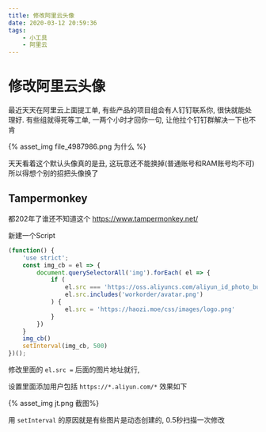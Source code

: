 ```yaml
---
title: 修改阿里云头像
date: 2020-03-12 20:59:36
tags:
	- 小工具
	- 阿里云
---
```




# 修改阿里云头像

最近天天在阿里云上面提工单, 有些产品的项目组会有人钉钉联系你, 很快就能处理好. 有些组就得死等工单, 一两个小时才回你一句,  让他拉个钉钉群解决一下也不肯

{% asset_img file_4987986.png 为什么 %}

天天看着这个默认头像真的是丑, 这玩意还不能换掉(普通账号和RAM账号均不可)所以得想个别的招把头像换了



<!--more-->

## Tampermonkey

都202年了谁还不知道这个  https://www.tampermonkey.net/

新建一个Script

```javascript
(function() {
    'use strict';
    const img_cb = el => {
        document.querySelectorAll('img').forEach( el => {
            if (
                el.src === 'https://oss.aliyuncs.com/aliyun_id_photo_bucket/default_handsome.jpg' ||
                el.src.includes('workorder/avatar.png')
            ) {
                el.src = 'https://haozi.moe/css/images/logo.png'
            }
        })
    }
    img_cb()
    setInterval(img_cb, 500)
})();
```

修改里面的 `el.src =` 后面的图片地址就行,

设置里面添加用户包括 `https://*.aliyun.com/*`  效果如下

{% asset_img jt.png 截图%}

用 `setInterval` 的原因就是有些图片是动态创建的, 0.5秒扫描一次修改
